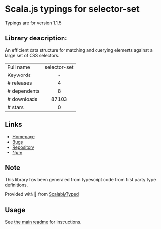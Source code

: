
# Scala.js typings for selector-set

Typings are for version 1.1.5

## Library description:
An efficient data structure for matching and querying elements against a large set of CSS selectors.

|                    |                 |
| ------------------ | :-------------: |
| Full name          | selector-set |
| Keywords           | - |
| # releases         | 4 |
| # dependents       | 8 |
| # downloads        | 87103 |
| # stars            | 0 |

## Links
- [Homepage](https://github.com/josh/selector-set#readme)
- [Bugs](https://github.com/josh/selector-set/issues)
- [Repository](https://github.com/josh/selector-set)
- [Npm](https://www.npmjs.com/package/selector-set)
    


## Note
This library has been generated from typescript code from first party type definitions.

Provided with :purple_heart: from [ScalablyTyped](https://github.com/oyvindberg/ScalablyTyped)

## Usage
See [the main readme](../../readme.md) for instructions.


